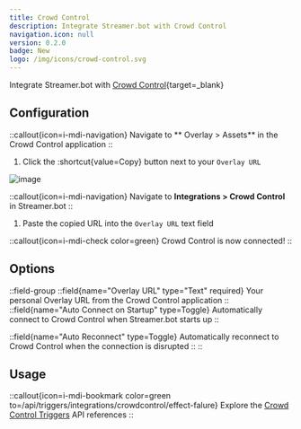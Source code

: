 ```yaml
---
title: Crowd Control
description: Integrate Streamer.bot with Crowd Control
navigation.icon: null
version: 0.2.0
badge: New
logo: /img/icons/crowd-control.svg
---
```


Integrate Streamer.bot with [Crowd Control](https://crowdcontrol.live){target=_blank}

## Configuration

::callout{icon=i-mdi-navigation}
Navigate to ** Overlay > Assets** in the Crowd Control application
::

1. Click the :shortcut{value=Copy} button next to your `Overlay URL`

![image](https://github.com/Streamerbot/docs/assets/8848167/d7b2db23-313a-40fa-b883-180d204ee7ce)

::callout{icon=i-mdi-navigation}
Navigate to **Integrations > Crowd Control** in Streamer.bot
::

1. Paste the copied URL into the `Overlay URL` text field

::callout{icon=i-mdi-check color=green}
Crowd Control is now connected!
::

## Options
::field-group
  ::field{name="Overlay URL" type="Text" required}
  Your personal Overlay URL from the Crowd Control application
  ::
   ::field{name="Auto Connect on Startup" type=Toggle}
  Automatically connect to Crowd Control when Streamer.bot starts up
  ::

  ::field{name="Auto Reconnect" type=Toggle}
  Automatically reconnect to Crowd Control when the connection is disrupted
  ::
::

## Usage

::callout{icon=i-mdi-bookmark color=green to=/api/triggers/integrations/crowdcontrol/effect-falure}
Explore the [Crowd Control Triggers](/api/triggers/integrations/crowdcontrol/effect-failure) API references 
::
